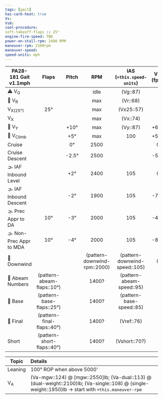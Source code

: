 ```yaml
---
tags: [gait]
has-carb-heat: true
Vs:
Vs0:
cool-procedure:
soft-takeoff-flaps :: 25°
engine-fire-speed: TBD
power-on-stall-rpm: 2400 RPM
maneuver-rpm: 2100rpm
maneuver-speed: 
speed-units: mph
---
```


| **PA28-181 Gait** v1.1mph |         **Flaps**          | **Pitch** |           **RPM**            | **IAS (`=this.speed-units`)** | **VSI (fpm)** |
| ------------------------- |:--------------------------:|:---------:|:----------------------------:|:-----------------------------:|:-------------:|
| ⚠️ V<sub>G</sub>          |                            |           |             idle             |           (Vg::87)            |               |
| 🛫 V<sub>R</sub>          |                            |           |             max              |           (Vr::68)            |               |
| V<sub>X(25°)</sub>        |            25°             |           |             max              |          (Vx25::57)           |               |
| V<sub>X</sub>             |                            |           |             max              |           (Vx::74)            |               |
| 🛫 V<sub>Y</sub>          |                            |   +10°    |             max              |           (Vy::87)            |     +600      |
| 🛫 V<sub>Climb</sub>      |                            |    +5°    |             max              |              100              |     +500      |
| Cruise                    |                            |    0°     |             2500             |                               |       0       |
| Cruise Descent            |                            |  \-2.5°   |             2500             |                               |     \-500     |
| 🌫️ IAF Inbound Level      |                            |    +2°    |             2400             |              105              |       0       |
| 🌫️ IAF Inbound Descent    |                            |   \-2°    |             1900              |              105              |     \-700     |
| 🌫️ Prec Appr to DA        |            10°             |   \-3°    |             2000             |              105              |     \-450     |
| 🌫️ Non-Prec Appr to MDA   |            10°             |   \-4°    |             2000              |              105              |     \-800     |
| 🛬 Downwind               |                            |           | (pattern-downwind-rpm::2000) | (pattern-downwind-speed::105) |       0       |
| 🛬 Abeam Numbers          | (pattern-abeam-flaps::10°) |           |            1400?             |   (pattern-abeam-speed::95)   |               |
| 🛬 Base                   | (pattern-base-flaps::25°)  |           |            1400?             |   (pattern-base-speed::85)    |               |
| 🛬 Final                  | (pattern-final-flaps::40°) |           |            1400?             |          (Vref::76)           |               |
| Short                     | (pattern-short-flaps::40°) |           |            1400?             |         (Vshort::70?)          |               |

| Topic         | Details                                                                                                                                              |
| ------------- |:---------------------------------------------------------------------------------------------------------------------------------------------------- |
| Leaning       | 100° ROP when above 5000'                                                                                                                            |
| V<sub>A</sub> | (Va-mgw::124) @ [mgw::2550]lb; (Va-dual::113) @ (dual-weight::2100)lb; (Va-single::108) @ (single-weight::1950)lb -> start with `=this.maneuver-rpm` |